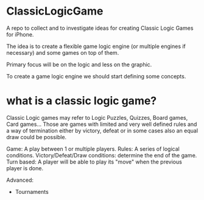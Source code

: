 # ClassicLogicGame
A repo to collect and to investigate ideas for creating Classic Logic Games for iPhone.

The idea is to create a flexible game logic engine (or multiple engines if necessary) and some games on top of them.

Primary focus will be on the logic and less on the graphic.

To create a game logic engine we should start defining some concepts.

# what is a classic logic game?

Classic Logic games may refer to Logic Puzzles, Quizzes, Board games, Card games... Those are games with limited and very well defined rules and a way of termination either by victory, defeat or in some cases also an equal draw could be possible.

Game: A play between 1 or multiple players.
Rules: A series of logical conditions.
Victory/Defeat/Draw conditions:  determine the end of the game.
Turn based: A player will be able to play its "move" when the previous player is done.

Advanced:
- Tournaments
